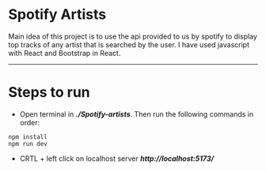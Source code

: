 # Spotify Artists

Main idea of this project is to use the api provided to us by spotify to display top tracks of any artist that is searched by the user. I have used javascript with React and Bootstrap in React.


-----------------------------------------------------------------------------

# Steps to run

- Open terminal in ***./Spotify-artists***. Then run the following commands in order:
```
npm install
npm run dev
```

- CRTL + left click on localhost server ***http://localhost:5173/***